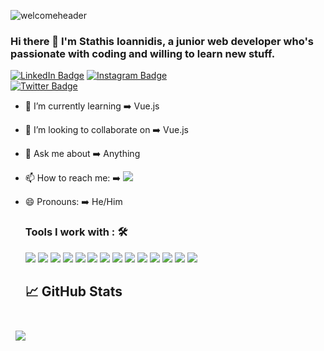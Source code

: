 ![welcomeheader](https://user-images.githubusercontent.com/56734272/134766499-b73f3503-4120-4580-acad-09499b47e31f.png)
### Hi there 👋  I'm Stathis Ioannidis, a junior web developer who's passionate with coding and willing to learn new stuff.
[![LinkedIn Badge](https://img.shields.io/badge/LinkedIn-Profile-informational?style=flat&logo=linkedin&logoColor=white&color=0D76A8)](https://www.linkedin.com/in/stathis-ioannidis-6399b6217/)
[![Instagram Badge](https://img.shields.io/badge/Instagram-Profile-informational?style=flat&logo=instagram&logoColor=white&color=black)](https://www.instagram.com/stathis_iw/)
<br>
[![Twitter Badge](https://img.shields.io/badge/Twitter-Profile-informational?style=flat&logo=twitter&logoColor=white&color=black)](https://twitter.com/StathisIoan)
<br>

- 🌱 I’m currently learning ➡️  Vue.js
- 👯 I’m looking to collaborate on ➡️  Vue.js
- 💬 Ask me about ➡️  Anything
- 📫 How to reach me: ➡️  <a href="mailto: ioannidis.stathis96@gmail.com"><img src="https://img.shields.io/badge/-ioannidis.stathis96@gmail.com-D14836?style=for-the-badge&logo=gmail&logoColor=white"></a>
- 😄 Pronouns: ➡️  He/Him
  
  ### Tools I work with : 🛠
  <img src="https://img.shields.io/badge/JavaScript-323330?style=for-the-badge&logo=javascript&logoColor=F7DF1E"> 
  <img src="https://img.shields.io/badge/HTML-239120?style=for-the-badge&logo=html5&logoColor=white">
  <img src="https://img.shields.io/badge/CSS-239120?&style=for-the-badge&logo=css3&logoColor=white">
  <img src="https://img.shields.io/badge/TypeScript-007ACC?style=for-the-badge&logo=typescript&logoColor=white">
  <img src="https://img.shields.io/badge/Vue.js-35495E?style=for-the-badge&logo=vue.js&logoColor=4FC08D">
  <img src="https://img.shields.io/badge/Tailwind_CSS-38B2AC?style=for-the-badge&logo=tailwind-css&logoColor=white">
  <img src="https://img.shields.io/badge/MySQL-00000F?style=for-the-badge&logo=mysql&logoColor=white">
  <img src="https://img.shields.io/badge/SQLite-07405E?style=for-the-badge&logo=sqlite&logoColor=white">
  <img src="https://img.shields.io/badge/git%20-%23F05032.svg?&style=for-the-badge&logo=git&logoColor=white">
  <img src="https://img.shields.io/badge/GraphQL-E10098?style=for-the-badge&logo=graphql&logoColor=white">
  <img src="https://img.shields.io/badge/Apollo%20GraphQL-311C87?style=for-the-badge&logo=apollo-graphql&logoColor=white">
  <img src="https://img.shields.io/badge/NPM-CB3837?style=for-the-badge&logo=npm&logoColor=white">
  <img src="https://img.shields.io/badge/C%23-239120?style=for-the-badge&logo=c-sharp&logoColor=white">
  <img src="https://img.shields.io/badge/Unity-100000?style=for-the-badge&logo=unity&logoColor=white">
  

  ## &#x1f4c8; GitHub Stats

<br>

<a href="https://github.com/Stathis96">
  <img align="center" style="margin:0.5rem" src="https://github-readme-stats.vercel.app/api/top-langs/?username=Stathis96&hide=html,css&title_color=ffffff&text_color=c9cacc&icon_color=4AB197&bg_color=1A2B34" />
</a>

<!-- <a href="https://github.com/Stathis96">
  <img align="center" style="margin:0.5rem" src="https://github-readme-stats.vercel.app/api?username=Stathis96&show_icons=true&line_height=27&count_private=true&title_color=ffffff&text_color=c9cacc&icon_color=4AB097&bg_color=1A2B34" alt="Stathis's GitHub Stats" />
</a> -->
<!-- <p><img align="left" src="https://github-readme-stats.vercel.app/api/top-langs?username=stathis96&show_icons=true&theme=dark&locale=en&layout=compact" alt="stathis96" /></p>

<p>&nbsp;<img align="center" src="https://github-readme-stats.vercel.app/api?username=stathis96&show_icons=true&theme=dark&locale=en" alt="stathis96" /></p>

<p align="left"> <img src="https://komarev.com/ghpvc/?username=stathis96&label=Profile%20views&color=0e75b6&style=plastic" alt="stathis96" /> </p> -->
